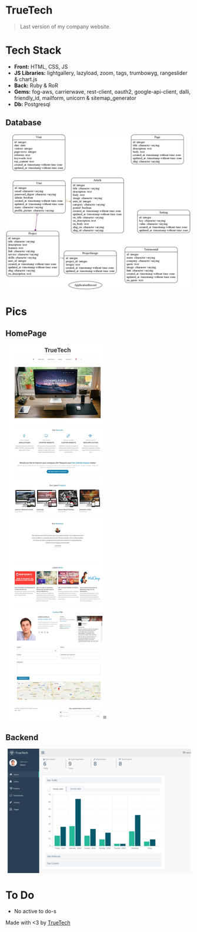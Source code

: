 # TrueTech

>Last version of my company website.

# Tech Stack

- <b>Front:</b> HTML, CSS, JS
- <b>JS Libraries:</b> lightgallery, lazyload, zoom, tags, trumbowyg, rangeslider & chart.js
- <b>Back:</b> Ruby & RoR
- <b>Gems:</b> fog-aws, carrierwave, rest-client, oauth2, google-api-client, dalli, friendly_id, mailform, unicorn & sitemap_generator
- <b>Db:</b> Postgresql

## Database

<img src="models.png">

# Pics

## HomePage

<img src="home.png">

## Backend

<img src="back.png">

# To Do

- No active to do-s

Made with &lt;3 by [TrueTech]("http://www.truetech.be/en")
